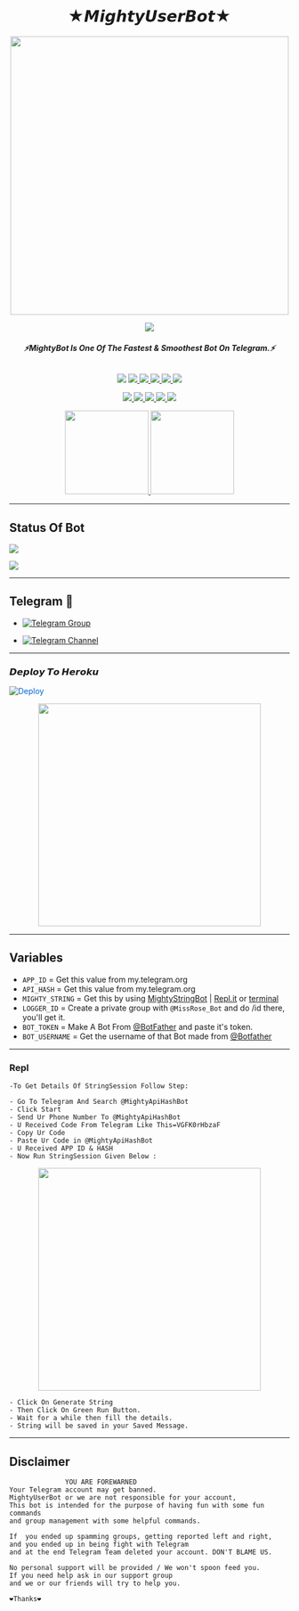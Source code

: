 <h1 align="center">
<b>★𝙈𝙞𝙜𝙝𝙩𝙮𝙐𝙨𝙚𝙧𝘽𝙤𝙩★</b>
</h1>

<p align="center">
<a href="https://t.me/MightyUserBot" alt="MightyBot!"> <img src="https://telegra.ph/file/0f984c275f2df023be627.jpg"width="500" /> </a>

<p align="center">
  <img src="https://readme-typing-svg.herokuapp.com?color=FF0006&width=350&lines=🔥Mighty+UserBot+Is+Here!🔥;⚡Fast%2C+Smooth+And+Powerful⚡">
</p>
<h6 align="center">
  <b>⚡MightyBot Is One Of The Fastest & Smoothest Bot On Telegram.⚡</b>
</h6>
<p align="center">
<a href="https://hits.seeyoufarm.com"><img src="https://hits.seeyoufarm.com/api/count/incr/badge.svg?url=https%3A%2F%2Fgithub.com%2FMightyUB%2FMIGHTY-USERBOT&count_bg=%2375DA28&title_bg=%23555555&icon=&icon_color=%23FFFFFF&title=Hits&edge_flat=false"/></a>
<a href="https://github.com/MightyUB/MIGHTY-USERBOT/issues?q=is%3Aissue+is%3Aclosed" alt="GitHub Closed Issues"> <img src="https://img.shields.io/github/issues-closed-raw/MightyUB/MIGHTY-USERBOT?style=flat&logo=github&color=success" /> </a>
<a href="https://github.com/MightyUB/MIGHTY-USERBOT/graphs/contributors" alt="GitHub Contributors"> <img src="https://img.shields.io/github/contributors/MightyUB/MIGHTY-USERBOT?style=flat&logo=github" /> </a>
<a href="https://github.com/MightyUB/MIGHTY-USERBOT/network/members" alt="GitHub Forks"> <img src="https://img.shields.io/github/forks/MightyUB/MIGHTY-USERBOT?label=Forks&logo=github" /> </a>
<a href="https://github.com/MightyUB/MIGHTY-USERBOT" alt="GitHub Closed Pull Requests"> <img src="https://img.shields.io/github/issues-pr-closed-raw/MightyUB/MIGHTY-USERBOT?color=success" /> </a>
<a href="https://github.com/MightyUB/MIGHTY-USERBOT/issues" alt="GitHub Issues"> <img src="https://img.shields.io/github/issues-raw/MightyUB/MIGHTY-USERBOT?style=flat&logo=github&color=yellow" /> </a>
</p>
<p align="center">
<a href="https://www.python.org/" alt="Made-With-Python"> <img src="https://img.shields.io/badge/Made%20with-Python-1f425f.svg?style=flat&logo=python&color=blue" /> </a>
<a href="https://github.com/MightyUB/MIGHTYBOT" alt="Docker!"> <img src="https://aleen42.github.io/badges/src/docker.svg" /> </a>
<a href="https://github.com/MightyUB/MIGHTY-USERBOT" alt="GitHub repo size"> <img src="https://img.shields.io/github/repo-size/MightyUB/MIGHTY-USERBOT" /> </a>
<a href="https://github.com/MightyUB/MIGHTY-USERBOT/graphs/commit-activity" alt="Maintenance"> <img src="https://img.shields.io/badge/Maintained%3F-yes-green.svg" /> </a>
<a href="https://makeapullrequest.com" alt="PRs Welcome"> <img src="https://img.shields.io/badge/PRs-welcome-brightgreen.svg?style=flat" /> </a>
</p> 

<p align="center">
<a href="https://t.me/Myself_LEGEND" alt="Telegram!"> <img src="https://img.shields.io/badge/L%CE%A3G%CE%A3%CE%A0D's-Telegram-blue"width="150" /> </a>
<a href="https://t.me/WhiteDevilBolte" alt="Telegram!"> <img src="https://img.shields.io/badge/White%20Devil's-Telegram-blue"width="150" /> </a>

------
## Status Of Bot 
<p align="left">
<a href="https://github.com/MightyUB/MIGHTYBOT/network/members"><img src="https://img.shields.io/github/forks/MightyUB/MIGHTYBOT?label=Forks&logoColor=Black&style=social"></a><p align="left"><a href="https://github.com/MightyUB/MIGHTYBOT/stargazers"><img src="https://img.shields.io/github/stars/MightyUB/MIGHTYBOT?logoColor=Blue&style=social"></a><p align="left"><a href="https://github.com/MightyUB/MIGHTYBOT"></a><p align="left"><a href="https://github.com/MightyUB/MIGHTYBOT?"></a>

------
## Telegram 🏪
- [![Telegram Group](https://img.shields.io/badge/Telegram-Group-brightgreen)](https://t.me/MightyUserBot)

- [![Telegram Channel](https://img.shields.io/badge/Telegram-Channel-brightgreen)](https://t.me/Mighty_UserBot)

------
<h3> 𝘿𝙚𝙥𝙡𝙤𝙮 𝙏𝙤 𝙃𝙚𝙧𝙤𝙠𝙪 </h3>

<a href="https://dashboard.heroku.com/new?button-url=https%3A%2F%2Fgithub.com%2FMightyUB%2FMIGHTYBOT&template=https%3A%2F%2Fgithub.com%2FMightyUB%2FMIGHTYBOT" rel="nofollow" style="background-color: initial; box-sizing: border-box; color: #0366d6; text-decoration-line: none;"><img alt="Deploy" data-canonical-src="https://www.herokucdn.com/deploy/button.svg" src="https://camo.githubusercontent.com/83b0e95b38892b49184e07ad572c94c8038323fb/68747470733a2f2f7777772e6865726f6b7563646e2e636f6d2f6465706c6f792f627574746f6e2e737667" style="border-style: none; box-sizing: initial; max-width: 100%;" /></a></div>
</a>


<p align="center">
<a href="https://heroku.com/deploy?template=https://github.com/MightyUB/MIGHTYBOT" alt="Deploy!"> <img src="https://telegra.ph/file/57bf2dcba0c13c946da1b.jpg"width="400" /> </a>

---------

## Variables

- `APP_ID`  =  Get this value from my.telegram.org
- `API_HASH`  =  Get this value from my.telegram.org
- `MIGHTY_STRING`  =  Get this by using [MightyStringBot](t.me/MightySsGenBot) | [Repl.it](#Repl) or [terminal](#Terminal)
- `LOGGER_ID` = Create a private group with `@MissRose_Bot` and do /id there, you'll get it.
- `BOT_TOKEN`  =  Make A Bot From [@BotFather](https://t.me/botfather) and paste it's token.
- `BOT_USERNAME`  =  Get the username of that Bot made from [@Botfather](https://t.me/botfather)

------
### Repl


    -To Get Details Of StringSession Follow Step: 

    - Go To Telegram And Search @MightyApiHashBot
    - Click Start
    - Send Ur Phone Number To @MightyApiHashBot
    - U Received Code From Telegram Like This=VGFK0rHbzaF
    - Copy Ur Code
    - Paste Ur Code in @MightyApiHashBot
    - U Received APP ID & HASH
    - Now Run StringSession Given Below :
   

<p align="center">
<a href="https://t.me/MightySsGenBot" alt="Telegram!"> <img src="https://telegra.ph/file/d330ccc7eaae90f44de62.jpg"width="400" /> </a>

    - Click On Generate String
    - Then Click On Green Run Button.
    - Wait for a while then fill the details.
    - String will be saved in your Saved Message.

------
## Disclaimer
```
              YOU ARE FOREWARNED
Your Telegram account may get banned.   
MightyUserBot or we are not responsible for your account, 
This bot is intended for the purpose of having fun with some fun commands 
and group management with some helpful commands.
 
If  you ended up spamming groups, getting reported left and right, 
and you ended up in being fight with Telegram 
and at the end Telegram Team deleted your account. DON'T BLAME US.

No personal support will be provided / We won't spoon feed you. 
If you need help ask in our support group 
and we or our friends will try to help you.

❤️Thanks❤️
```
